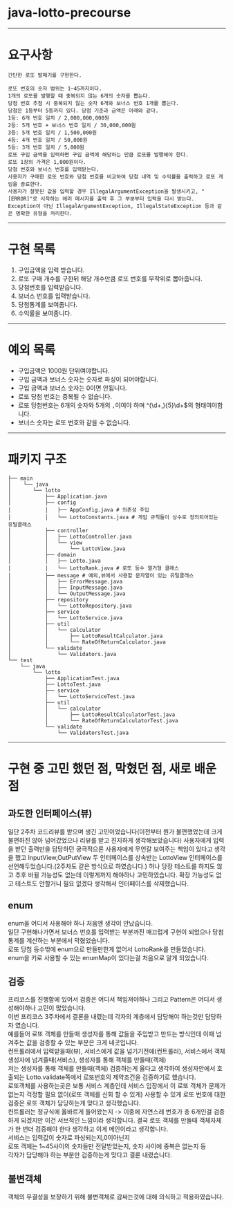 # java-lotto-precourse
------------------------------------------------
# 요구사항 
```
간단한 로또 발매기를 구현한다.

로또 번호의 숫자 범위는 1~45까지이다.
1개의 로또를 발행할 때 중복되지 않는 6개의 숫자를 뽑는다.
당첨 번호 추첨 시 중복되지 않는 숫자 6개와 보너스 번호 1개를 뽑는다.
당첨은 1등부터 5등까지 있다. 당첨 기준과 금액은 아래와 같다.
1등: 6개 번호 일치 / 2,000,000,000원
2등: 5개 번호 + 보너스 번호 일치 / 30,000,000원
3등: 5개 번호 일치 / 1,500,000원
4등: 4개 번호 일치 / 50,000원
5등: 3개 번호 일치 / 5,000원
로또 구입 금액을 입력하면 구입 금액에 해당하는 만큼 로또를 발행해야 한다.
로또 1장의 가격은 1,000원이다.
당첨 번호와 보너스 번호를 입력받는다.
사용자가 구매한 로또 번호와 당첨 번호를 비교하여 당첨 내역 및 수익률을 출력하고 로또 게임을 종료한다.
사용자가 잘못된 값을 입력할 경우 IllegalArgumentException을 발생시키고, "[ERROR]"로 시작하는 에러 메시지를 출력 후 그 부분부터 입력을 다시 받는다.
Exception이 아닌 IllegalArgumentException, IllegalStateException 등과 같은 명확한 유형을 처리한다.
```
------------------------------------------------
# 구현 목록
1. 구입금액을 입력 받습니다.
2. 로또 구매 개수를 구한뒤 해당 개수만큼 로또 번호를 무작위로 뽑아줍니다.
3. 당첨번호를 입력받습니다.
4. 보너스 번호를 입력받습니다.
5. 당첨통계를 보여줍니다.
6. 수익률을 보여줍니다.

------------------------------------------------
# 예외 목록
- 구입금액은 1000원 단위여야합니다.
- 구입 금액과 보너스 숫자는 숫자로 파싱이 되어야합니다.
- 구입 금액과 보너스 숫자는 0이면 안됩니다.
- 로또 당첨 번호는 중복될 수 없습니다.
- 로또 당첨번호는 6개의 숫자와 5개의 `,`이여야 하며 ^(\d+,){5}\d+$의 형태여야합니다.
- 보너스 숫자는 로또 번호와 같을 수 없습니다.
------------------------------------------------
# 패키지 구조 
```
├── main  
│    └── java  
│       └── lotto  
│           ├── Application.java  
│           ├── config  
│           │   ├── AppConfig.java # 의존성 주입  
│           │   └── LottoConstants.java # 게임 규칙들이 상수로 정의되어있는 유틸클래스  
│           ├── controller  
│           │   ├── LottoController.java  
│           │   └── view  
│           │       └── LottoView.java  
│           ├── domain  
│           │   ├── Lotto.java  
│           │   └── LottoRank.java # 로또 등수 열거형 클래스  
│           ├── message # 예외,뷰에서 사용할 문자열이 있는 유틸클래스  
│           │   ├── ErrorMessage.java  
│           │   ├── InputMessage.java  
│           │   └── OutputMessage.java  
│           ├── repository  
│           │   └── LottoRepository.java  
│           ├── service  
│           │   └── LottoService.java  
│           ├── util  
│           │   └── calculator  
│           │       ├── LottoResultCalculator.java  
│           │       └── RateOfReturnCalculator.java  
│           └── validate  
│               └── Validators.java  
└── test  
    └── java  
        └── lotto  
            ├── ApplicationTest.java  
            ├── LottoTest.java  
            ├── service  
            │   └── LottoServiceTest.java  
            ├── util  
            │   └── calculator  
            │       ├── LottoResultCalculatorTest.java  
            │       └── RateOfReturnCalculatorTest.java  
            └── validate  
                └── ValidatorsTest.java
```
------------------------------------------------
# 구현 중 고민 했던 점, 막혔던 점, 새로 배운점

## 과도한 인터페이스(뷰)
일단 2주차 코드리뷰를 받으며 생긴 고민이었습니다(이전부터 뭔가 불편했었는데 크게 불편하진 않아 넘어갔었으나 리뷰를 받고 진지하게 생각해보았습니다)
사용자에게 입력을 받던 출력만을 담당하던 
궁극적으론 사용자에게 무언갈 보여주는 책임이 있다고 생각을 했고 
InputView,OutPutView 두 인터페이스를 상속받는 LottoView 인터페이스를 선언해두었습니다.(2주차도 같은 방식으로 하였습니다.)
허나 당장 테스트를 하지도 않고 추후 바뀔 가능성도 없는데 이렇게까지 해야하나 고민하였습니다.
확장 가능성도 없고 테스트도 안할거니 필요 없겠다 생각해서 인터페이스를 삭제했습니다.

## enum
enum을 어디서 사용해야 하나 처음엔 생각이 안났습니다.  
일단 구현해나가면서 보너스 번호를 입력받는 부분까진 매끄럽게 구현이 되었으나 당첨통계를 계산하는 부분에서 막혔었습니다.  
로또 당첨 등수밖에 enum으로 만들만한게 없어서  LottoRank를 만들었습니다.  
enum을 키로 사용할 수 있는 enumMap이 있다는걸 처음으로 알게 되었습니다.

## 검증  
프리코스를 진행함에 있어서 검증은 어디서 책임져야하나 그리고 Pattern은 어디서 생성해야하나 고민이 많았습니다.  
이번 프리코스 3주차에서 결론을 내렸는데 각자의 계층에서 담당해야 하는것만 담당하자 였습니다.  
예를들어 로또 객체를 만들때 생성자를 통해 값들을 주입받고 만드는 방식인데 이때 넘겨주는 값을 검증할 수 있는 부분은 크게 네곳입니다.  
컨트롤러에서 입력받을때(뷰), 서비스에게 값을 넘기기전에(컨트롤러), 서비스에서 객체 생성자에 넘겨줄때(서비스), 생성자를 통해 객체를 만들때(객체)  
저는 생성자를 통해 객체를 만들때(객체) 검증하는게 옳다고 생각하여 생성자안에서 호출되는 Lotto.validate쪽에서 로또번호의 제약조건을 검증하기로 했습니다.  
로또객체를 사용하는곳은 보통 서비스 계층인데 서비스 입장에서 이 로또 객체가 문제가 없는지 걱정할 필요 없이(로또 객체를 신회 할 수 있게) 사용할 수 있게 로또 번호에 대한 검증은 로또 객체가 담당하는게 맞다고 생각했습니다.  
컨트롤러는 정규식에 옳바르게 들어왔는지 -> 이중에 자연스레 번호가 총 6개인걸 검증하게 되겠지만 이건 서브적인 느낌이라 생각합니다. 결국 로또 객체를 만들때 객체자체가 한 번더 검증해야 한다 생각하고 이게 메인이라고 생각합니다.   
서비스는 입력값이 숫자로 파싱되는지,0이아닌지  
로또 객체는 1~45사이의 숫자들만 전달받았는지, 숫자 사이에 중복은 없는지 등  
각자가 담당해야 하는 부분만 검증하는게 맞다고 결론 내렸습니다.  

## 불변객체
객체의 무결성을 보장하기 위해 불변객체로 감싸는것에 대해 의식하고 적용하였습니다.



